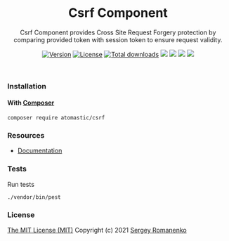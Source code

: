<h1 align="center">Csrf Component</h1>
<p align="center">
Csrf Component provides Cross Site Request Forgery protection by comparing provided token with session token to ensure request validity.
</p>
<p align="center">
<a href="https://github.com/atomastic/csrf/releases"><img alt="Version" src="https://img.shields.io/github/release/atomastic/csrf.svg?label=version&color=green"></a> <a href="https://github.com/atomastic/csrf"><img src="https://img.shields.io/badge/license-MIT-blue.svg?color=green" alt="License"></a> <a href="https://packagist.org/packages/atomastic/csrf"><img src="https://poser.pugx.org/atomastic/csrf/downloads" alt="Total downloads"></a> <img src="https://github.com/atomastic/csrf/workflows/Static%20Analysis/badge.svg?branch=dev"> <img src="https://github.com/atomastic/csrf/workflows/Tests/badge.svg"> <a href="https://app.codacy.com/gh/atomastic/csrf?utm_source=github.com&utm_medium=referral&utm_content=atomastic/csrf&utm_campaign=Badge_Grade"><img src="https://app.codacy.com/project/badge/Grade/97d21d0ac6024f78ba535255c80422e6"></a> <a href="https://codeclimate.com/github/atomastic/csrf/maintainability"><img src="https://api.codeclimate.com/v1/badges/b3c645f65e77a79e4a19/maintainability" /></a>
</p>

<br>

### Installation

#### With [Composer](https://getcomposer.org)

```
composer require atomastic/csrf
```

### Resources
* [Documentation](https://atomastic.com/components/csrf)

### Tests

Run tests

```
./vendor/bin/pest
```

### License
[The MIT License (MIT)](https://github.com/atomastic/csrf/blob/master/LICENSE.txt)
Copyright (c) 2021 [Sergey Romanenko](https://github.com/Awilum)
